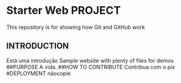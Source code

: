 # Starter Web PROJECT

This repository is for showing how Git and GitHub work

## INTRODUCTION
Está uma introdução
Sample website with plenty of files for demos
##PURPOSE
A vida.
##HOW TO CONTRIBUTE
Contribua com o pix
#DEPLOYMENT
nãocopie